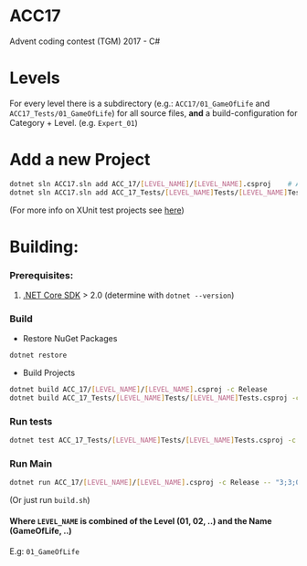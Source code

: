 # ACC17
Advent coding contest (TGM) 2017 - C#

# Levels
For every level there is a subdirectory (e.g.: `ACC17/01_GameOfLife` and `ACC17_Tests/01_GameOfLife`) for all source files, **and** a build-configuration for Category + Level. (e.g. `Expert_01`)

# Add a new Project
```sh
dotnet sln ACC17.sln add ACC_17/[LEVEL_NAME]/[LEVEL_NAME].csproj    # Actual Project
dotnet sln ACC17.sln add ACC_17_Tests/[LEVEL_NAME]Tests/[LEVEL_NAME]Tests.csproj    # Test Project
```
(For more info on XUnit test projects see [here](https://docs.microsoft.com/en-us/dotnet/core/testing/unit-testing-with-dotnet-test))

# Building:
### Prerequisites:
1. [.NET Core SDK](https://www.microsoft.com/net/download) > 2.0 (determine with `dotnet --version`)

### Build
* Restore NuGet Packages
```sh
dotnet restore
```

* Build Projects
```sh
dotnet build ACC_17/[LEVEL_NAME]/[LEVEL_NAME].csproj -c Release
dotnet build ACC_17_Tests/[LEVEL_NAME]Tests/[LEVEL_NAME]Tests.csproj -c Release
```

### Run tests
```sh
dotnet test ACC_17_Tests/[LEVEL_NAME]Tests/[LEVEL_NAME]Tests.csproj -c CATEGORY_LEVEL
```

### Run Main
```sh
dotnet run ACC_17/[LEVEL_NAME]/[LEVEL_NAME].csproj -c Release -- "3;3;0;000111000$" "output.csv" "0" "50"
```

(Or just run `build.sh`)

#### Where `LEVEL_NAME` is combined of the Level (01, 02, ..) and the Name (GameOfLife, ..)
E.g: `01_GameOfLife`
